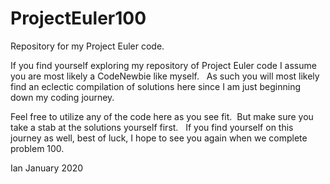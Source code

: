 # ProjectEuler100
Repository for my Project Euler code.

If you find yourself exploring my repository of Project Euler code I assume you are most likely a CodeNewbie like myself.  
As such you will most likely find an eclectic compilation of solutions here since I am just beginning down my coding journey.

Feel free to utilize any of the code here as you see fit.  
But make sure you take a stab at the solutions yourself first.  
If you find yourself on this journey as well, best of luck, I hope to see you again when we complete problem 100.  

Ian
January 2020
